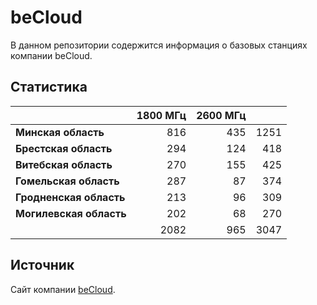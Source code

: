 # beCloud
В данном репозитории содержится информация о базовых станциях компании beCloud.

## Статистика
&nbsp; | 1800 МГц | 2600 МГц | &nbsp;
:--- | ---: | ---: | ---:
**Минская область** | 816 | 435 | 1251
**Брестская область** | 294 | 124 | 418
**Витебская область** | 270 | 155 | 425
**Гомельская область** | 287 | 87 | 374
**Гродненская область** | 213 | 96 | 309
**Могилевская область** | 202 | 68 | 270
&nbsp; | 2082 | 965 | 3047

## Источник
Сайт компании [beCloud](https://becloud.by/customers/ob-lte-advanced).